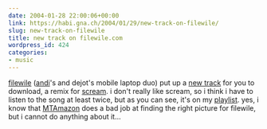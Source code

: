 ```yaml
---
date: 2004-01-28 22:00:06+00:00
link: https://habi.gna.ch/2004/01/29/new-track-on-filewile/
slug: new-track-on-filewile
title: new track on filewile.com
wordpress_id: 424
categories:
- music
---
```


[filewile](http://www.filewile.com/filewile.php) ([andi](https://habi.gna.ch/pics/Filewile/Pages/17.html)'s and dejot's mobile laptop duo) put up a [new track](http://www.filewile.com/html/index.php) for you to download, a remix for [scream](http://screamonline.ch/).
i don't really like scream, so i think i have to listen to the song at least twice, but as you can see, it's on my [playlist](https://habi.gna.ch/blog/itunes/last30.html).
yes, i know that [MTAmazon](http://mtamazon.sourceforge.net/) does a bad job at finding the right picture for filewile, but i cannot do anything about it...
